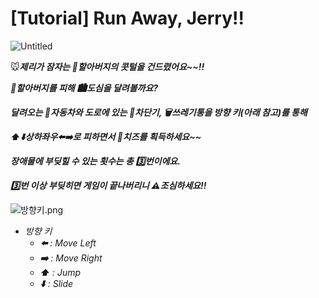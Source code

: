 # [Tutorial] Run Away, Jerry!!

![Untitled](https://s3-us-west-2.amazonaws.com/secure.notion-static.com/c6fb74cc-7115-4997-8457-41c826cc15af/Untitled.png)

🐭***제리가 잠자는 👴할아버지의 콧털을 건드렸어요~~!!***

***👴할아버지를 피해 🏙️도심을 달려볼까요?***

***달려오는 🚗자동차와 도로에 있는 🚧차단기, 🗑️쓰레기통을 방향 키(아래 참고)를 통해*** 

***⬆️⬇️상하좌우⬅️➡️로 피하면서 🧀치즈를 획득하세요~~***

***장애물에 부딪힐 수 있는 횟수는 총 3️⃣번이에요.***

***3️⃣번 이상 부딪히면 게임이 끝나버리니 ⚠️조심하세요!!***

![방향키.png](https://s3-us-west-2.amazonaws.com/secure.notion-static.com/a11913a1-b8a3-4935-989b-95f72b85a475/%EB%B0%A9%ED%96%A5%ED%82%A4.png)

- *방향 키*
    - ***⬅️** : Move Left*
    - ***➡️** : Move Right*
    - ***⬆️** : Jump*
    - ***⬇️** : Slide*
